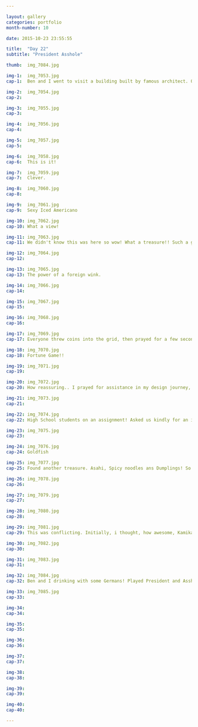 ```yaml
---

layout: gallery
categories: portfolio
month-number: 10

date: 2015-10-23 23:55:55

title:  "Day 22"
subtitle: "President Asshole"

thumb:	img_7084.jpg

img-1:	img_7053.jpg
cap-1:	Ben and I went to visit a building built by famous architect. Off to adventure. Was like 1 hour walk. 

img-2:	img_7054.jpg
cap-2:	

img-3:	img_7055.jpg
cap-3: 	

img-4:	img_7056.jpg
cap-4:	

img-5:	img_7057.jpg
cap-5:	

img-6:	img_7058.jpg
cap-6:	This is it!

img-7:	img_7059.jpg
cap-7:	Clever.

img-8:	img_7060.jpg
cap-8:	

img-9:	img_7061.jpg
cap-9:	Sexy Iced Americano

img-10:	img_7062.jpg
cap-10:	What a view! 

img-11:	img_7063.jpg
cap-11:	We didn't know this was here so wow! What a treasure!! Such a good find. Filled with lots of tourist gifts, but not tacky stuff. Many native Japanese people there too! Not a tourist trap! Girl I was chilling with today says Yakuza always hangs out there.. Cray cray. Didn't know. 

img-12:	img_7064.jpg
cap-12:	

img-13:	img_7065.jpg
cap-13:	The power of a foreign wink.

img-14:	img_7066.jpg
cap-14:	

img-15:	img_7067.jpg
cap-15:	

img-16:	img_7068.jpg
cap-16:	

img-17:	img_7069.jpg
cap-17:	Everyone threw coins into the grid, then prayed for a few seconds. Many many people. 

img-18:	img_7070.jpg
cap-18:	Fortune Game!!

img-19:	img_7071.jpg
cap-19:	

img-20:	img_7072.jpg
cap-20:	How reassuring.. I prayed for assistance in my design journey, being the reason I'm here.. Thanks box.

img-21:	img_7073.jpg
cap-21:	

img-22:	img_7074.jpg
cap-22:	High School students on an assignment! Asked us kindly for an interview. 1. our names, spelled. 2. Where are we from. 3. Do we know any Japanese artists or actors. 4. What do we like about Japan. And 5. A picture! Of course! 

img-23:	img_7075.jpg
cap-23:	

img-24:	img_7076.jpg
cap-24:	Goldfish 

img-25:	img_7077.jpg
cap-25:	Found another treasure. Asahi, Spicy noodles ans Dumplings! So good. Best meal ever. Everything In Japan is amazing. 

img-26:	img_7078.jpg
cap-26:	

img-27:	img_7079.jpg
cap-27:	

img-28:	img_7080.jpg
cap-28:	

img-29:	img_7081.jpg
cap-29:	This was conflicting. Initially, i thought, how awesome, Kamikaze!! More literally God of Wind. Kami (God) Kaze (Wind). I started wondering if it was offensive or insensitive because of what happened in World War II. Though, on our way home, many people smiled and chuckled at the sight. One girl gestured "eating noodles", with a smile. Hmm. Then someone on a bike said it was "cool". But I got home, read up on Kamikaze and I can no longer wear it. Doesn't feel right. Reading some excerpts from letters by Kamikaze pilots was the tipping point. A tradition of the Samurai, to write a poem of sorts before an act of suicide or profound commitment. Bushido.

img-30:	img_7082.jpg
cap-30:	

img-31:	img_7083.jpg
cap-31:	

img-32:	img_7084.jpg
cap-32:	Ben and I drinking with some Germans! Played President and Asshole all night! The hosts' girlfriend also joined us for much of it. Was such a perfect night. For the first time, perhaps ever, I didn't lose, once. Lucky hands.

img-33:	img_7085.jpg
cap-33:	

img-34:	
cap-34:	

img-35:	
cap-35:	

img-36:	
cap-36:	

img-37:	
cap-37:	

img-38:	
cap-38:	

img-39:	
cap-39:	

img-40:	
cap-40:	

---
```



